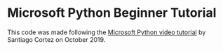 # Microsoft Python Beginner Tutorial
This code was made following the [Microsoft Python video tutorial](https://channel9.msdn.com/Series/Intro-to-Python-Development?WT.mc_id=python-c9-niner) by Santiago Cortez on October 2019.